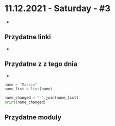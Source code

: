 # 11.12.2021 - Saturday - #3
- 

## Przydatne linki
- 

## Przydatne z z tego dnia
-

```python
name = "Marcin"
name_list = list(name)

name_changed = "-".join(name_list)
print(name_changed)
```



## Przydatne moduly
